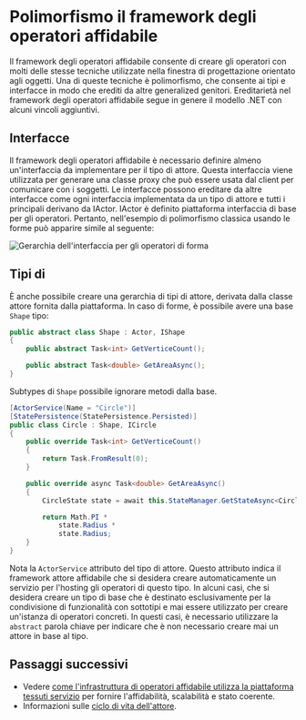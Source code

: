 <properties
   pageTitle="Polimorfismo il framework degli operatori affidabile | Microsoft Azure"
   description="Creare gerarchie di .NET interfacce e tipi del framework degli operatori affidabile riutilizzare funzionalità e le definizioni delle API."
   services="service-fabric"
   documentationCenter=".net"
   authors="seanmck"
   manager="timlt"
   editor="vturecek"/>

<tags
   ms.service="service-fabric"
   ms.devlang="dotnet"
   ms.topic="article"
   ms.tgt_pltfrm="NA"
   ms.workload="NA"
   ms.date="07/07/2016"
   ms.author="seanmck"/>

# <a name="polymorphism-in-the-reliable-actors-framework"></a>Polimorfismo il framework degli operatori affidabile

Il framework degli operatori affidabile consente di creare gli operatori con molti delle stesse tecniche utilizzate nella finestra di progettazione orientato agli oggetti. Una di queste tecniche è polimorfismo, che consente ai tipi e interfacce in modo che erediti da altre generalized genitori. Ereditarietà nel framework degli operatori affidabile segue in genere il modello .NET con alcuni vincoli aggiuntivi.

## <a name="interfaces"></a>Interfacce

Il framework degli operatori affidabile è necessario definire almeno un'interfaccia da implementare per il tipo di attore. Questa interfaccia viene utilizzata per generare una classe proxy che può essere usata dal client per comunicare con i soggetti. Le interfacce possono ereditare da altre interfacce come ogni interfaccia implementata da un tipo di attore e tutti i principali derivano da IActor. IActor è definito piattaforma interfaccia di base per gli operatori. Pertanto, nell'esempio di polimorfismo classica usando le forme può apparire simile al seguente:

![Gerarchia dell'interfaccia per gli operatori di forma][shapes-interface-hierarchy]


## <a name="types"></a>Tipi di

È anche possibile creare una gerarchia di tipi di attore, derivata dalla classe attore fornita dalla piattaforma. In caso di forme, è possibile avere una base `Shape` tipo:

```csharp
public abstract class Shape : Actor, IShape
{
    public abstract Task<int> GetVerticeCount();

    public abstract Task<double> GetAreaAsync();
}
```

Subtypes di `Shape` possibile ignorare metodi dalla base.

```csharp
[ActorService(Name = "Circle")]
[StatePersistence(StatePersistence.Persisted)]
public class Circle : Shape, ICircle
{
    public override Task<int> GetVerticeCount()
    {
        return Task.FromResult(0);
    }

    public override async Task<double> GetAreaAsync()
    {
        CircleState state = await this.StateManager.GetStateAsync<CircleState>("circle");

        return Math.PI *
            state.Radius *
            state.Radius;
    }
}
```

Nota la `ActorService` attributo del tipo di attore. Questo attributo indica il framework attore affidabile che si desidera creare automaticamente un servizio per l'hosting gli operatori di questo tipo. In alcuni casi, che si desidera creare un tipo di base che è destinato esclusivamente per la condivisione di funzionalità con sottotipi e mai essere utilizzato per creare un'istanza di operatori concreti. In questi casi, è necessario utilizzare la `abstract` parola chiave per indicare che è non necessario creare mai un attore in base al tipo.


## <a name="next-steps"></a>Passaggi successivi

- Vedere [come l'infrastruttura di operatori affidabile utilizza la piattaforma tessuti servizio](service-fabric-reliable-actors-platform.md) per fornire l'affidabilità, scalabilità e stato coerente.
- Informazioni sulle [ciclo di vita dell'attore](service-fabric-reliable-actors-lifecycle.md).

<!-- Image references -->

[shapes-interface-hierarchy]: ./media/service-fabric-reliable-actors-polymorphism/Shapes-Interface-Hierarchy.png
